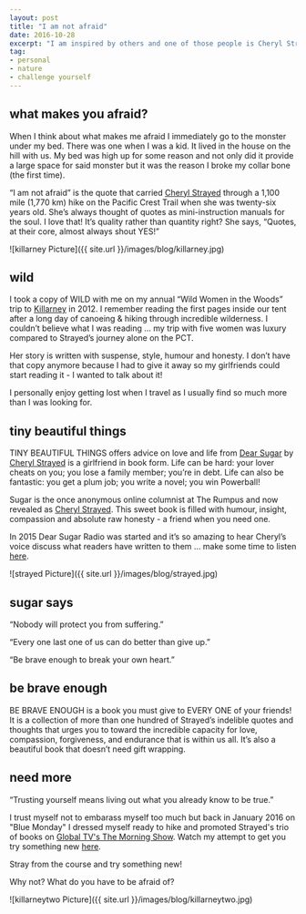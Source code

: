 ```yaml
---
layout: post
title: "I am not afraid"
date: 2016-10-28
excerpt: "I am inspired by others and one of those people is Cheryl Strayed."
tag:
- personal
- nature
- challenge yourself
---
```


## what makes you afraid?

When I think about what makes me afraid I immediately go to the monster under my bed. There was one when I was a kid. It lived in the house on the hill with us. My bed was high up for some reason and not only did it provide a large space for said monster but it was the reason I broke my collar bone (the first time).

“I am not afraid” is the quote that carried [Cheryl Strayed](http://www.cherylstrayed.com/) through a 1,100 mile (1,770 km) hike on the Pacific Crest Trail when she was twenty-six years old.  She’s always thought of quotes as mini-instruction manuals for the soul.  I love that!  It’s quality rather than quantity right? She says, “Quotes, at their core, almost always shout YES!”

![killarney Picture]({{ site.url }}/images/blog/killarney.jpg)

## wild

I took a copy of WILD with me on my annual “Wild Women in the Woods” trip to [Killarney](https://www.ontarioparks.com/park/killarney) in 2012.  I remember reading the first pages inside our tent after a long day of canoeing & hiking through incredible wilderness.  I couldn’t believe what I was reading … my trip with five women was luxury compared to Strayed’s journey alone on the PCT.  

Her story is written with suspense, style, humour and honesty. I don’t have that copy anymore because I had to give it away so my girlfriends could start reading it - I wanted to talk about it!

I personally enjoy getting lost when I travel as I usually find so much more than I was looking for.

## tiny beautiful things

TINY BEAUTIFUL THINGS offers advice on love and life from [Dear Sugar](http://www.wbur.org/dearsugar) by [Cheryl Strayed](http://www.cherylstrayed.com/) is a girlfriend in book form. Life can be hard: your lover cheats on you; you lose a family member; you’re in debt. Life can also be fantastic: you get a plum job; you write a novel; you win Powerball!   

Sugar is the once anonymous online columnist at The Rumpus and now revealed as [Cheryl Strayed](http://www.cherylstrayed.com/). This sweet book is filled with humour, insight, compassion and absolute raw honesty - a friend when you need one.

In 2015 Dear Sugar Radio was started and it’s so amazing to hear Cheryl’s voice discuss what readers have written to them … make some time to listen [here](http://www.wbur.org/dearsugar).

![strayed Picture]({{ site.url }}/images/blog/strayed.jpg)

## sugar says

“Nobody will protect you from suffering.”

“Every one last one of us can do better than give up.”

“Be brave enough to break your own heart.”

## be brave enough

BE BRAVE ENOUGH is a book you must give to EVERY ONE of your friends! It is a collection of more than one hundred of Strayed’s indelible quotes and thoughts that urges you to toward the incredible capacity for love, compassion, forgiveness, and endurance that is within us all. It’s also a beautiful book that doesn’t need gift wrapping.

## need more

“Trusting yourself means living out what you already know to be true.”

I trust myself not to embarass myself too much but back in January 2016 on "Blue Monday" I dressed myself ready to hike and promoted Strayed's trio of books on [Global TV's The Morning Show](http://globalnews.ca/national/program/the-morning-show). Watch my attempt to get you try something new [here](http://globalnews.ca/video/2460317/tms-book-club-11%20).

Stray from the course and try something new!  

Why not?   What do you have to be afraid of?

![killarneytwo Picture]({{ site.url }}/images/blog/killarneytwo.jpg)
